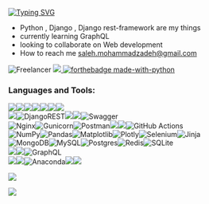 [![Typing SVG](https://readme-typing-svg.demolab.com?font=Fira+Code&pause=1000&width=435&lines=Hi%2C+Im+Saleh!;Backend+developer;Django+developer)](https://git.io/typing-svg)
- Python , Django , Django rest-framework are my things
- currently learning GraphQL
- looking to collaborate on Web development
- How to reach me saleh.mohammadzadeh@gmail.com

![Freelancer](https://img.shields.io/badge/Freelancer-29B2FE?style=for-the-badge&logo=Freelancer&logoColor=white)
<a href="https://salehmzh.ir/">
  ![](https://img.shields.io/website?down_message=salehmzh.ir&up_color=green&up_message=salehmzh.ir&url=https%3A%2F%2Fsalehmzh.ir%2F)
</a>
[![forthebadge made-with-python](http://ForTheBadge.com/images/badges/made-with-python.svg)](https://www.python.org/)
<h3 align="left">Languages and Tools:</h3>
<p align="left">

  ![](https://img.shields.io/badge/Python-FFD43B?style=for-the-badge&logo=python&logoColor=blue)![](https://img.shields.io/badge/C-00599C?style=for-the-badge&logo=c&logoColor=white)![](https://img.shields.io/badge/PHP-777BB4?style=for-the-badge&logo=php&logoColor=white)![](https://img.shields.io/badge/C%2B%2B-00599C?style=for-the-badge&logo=c%2B%2B&logoColor=white)![](https://img.shields.io/badge/HTML5-E34F26?style=for-the-badge&logo=html5&logoColor=white)![](https://img.shields.io/badge/CSS3-1572B6?style=for-the-badge&logo=css3&logoColor=white)![](https://img.shields.io/badge/Bootstrap-563D7C?style=for-the-badge&logo=bootstrap&logoColor=white)
  <br>
  ![](https://img.shields.io/badge/Django-092E20?style=for-the-badge&logo=django&logoColor=green)![DjangoREST](https://img.shields.io/badge/DJANGO-REST-ff1709?style=for-the-badge&logo=django&logoColor=white&color=ff1709&labelColor=gray)![](https://img.shields.io/badge/json-5E5C5C?style=for-the-badge&logo=json&logoColor=white)![](https://img.shields.io/badge/JWT-000000?style=for-the-badge&logo=JSON%20web%20tokens&logoColor=white)![Swagger](https://img.shields.io/badge/-Swagger-%23Clojure?style=for-the-badge&logo=swagger&logoColor=white)
  <br>
  ![Nginx](https://img.shields.io/badge/nginx-%23009639.svg?style=for-the-badge&logo=nginx&logoColor=white)![Gunicorn](https://img.shields.io/badge/gunicorn-%298729.svg?style=for-the-badge&logo=gunicorn&logoColor=white)![Postman](https://img.shields.io/badge/Postman-FF6C37?style=for-the-badge&logo=postman&logoColor=white)![](https://img.shields.io/badge/Docker-2CA5E0?style=for-the-badge&logo=docker&logoColor=white)![](https://img.shields.io/badge/Insomnia-5849be?style=for-the-badge&logo=Insomnia&logoColor=white)![GitHub Actions](https://img.shields.io/badge/github%20actions-%232671E5.svg?style=for-the-badge&logo=githubactions&logoColor=white)
  <br>
  ![NumPy](https://img.shields.io/badge/numpy-%23013243.svg?style=for-the-badge&logo=numpy&logoColor=white)![Pandas](https://img.shields.io/badge/pandas-%23150458.svg?style=for-the-badge&logo=pandas&logoColor=white)![Matplotlib](https://img.shields.io/badge/Matplotlib-%23ffffff.svg?style=for-the-badge&logo=Matplotlib&logoColor=black)![Plotly](https://img.shields.io/badge/Plotly-%233F4F75.svg?style=for-the-badge&logo=plotly&logoColor=white)![Selenium](https://img.shields.io/badge/-selenium-%43B02A?style=for-the-badge&logo=selenium&logoColor=white)![Jinja](https://img.shields.io/badge/jinja-white.svg?style=for-the-badge&logo=jinja&logoColor=black)
  <br>
  ![MongoDB](https://img.shields.io/badge/MongoDB-%234ea94b.svg?style=for-the-badge&logo=mongodb&logoColor=white)![MySQL](https://img.shields.io/badge/mysql-%2300f.svg?style=for-the-badge&logo=mysql&logoColor=white)![Postgres](https://img.shields.io/badge/postgres-%23316192.svg?style=for-the-badge&logo=postgresql&logoColor=white)![Redis](https://img.shields.io/badge/redis-%23DD0031.svg?style=for-the-badge&logo=redis&logoColor=white)![SQLite](https://img.shields.io/badge/sqlite-%2307405e.svg?style=for-the-badge&logo=sqlite&logoColor=white)
  <br>
  ![](https://img.shields.io/badge/GIT-E44C30?style=for-the-badge&logo=git&logoColor=white)![](https://img.shields.io/badge/Markdown-000000?style=for-the-badge&logo=markdown&logoColor=white)![GraphQL](https://img.shields.io/badge/-GraphQL-E10098?style=for-the-badge&logo=graphql&logoColor=white)
  <br>
  ![](https://img.shields.io/badge/VSCode-0078D4?style=for-the-badge&logo=visual%20studio%20code&logoColor=white)![](https://img.shields.io/badge/Notepad++-90E59A.svg?style=for-the-badge&logo=notepad%2B%2B&logoColor=black)![Anaconda](https://img.shields.io/badge/Anaconda-%2344A833.svg?style=for-the-badge&logo=anaconda&logoColor=white)![](https://img.shields.io/badge/Spyder%20Ide-FF0000?style=for-the-badge&logo=spyder%20ide&logoColor=white)![](https://img.shields.io/badge/Hyper-000000?style=for-the-badge&logo=hyper&logoColor=white)
</p>

![](https://github-profile-summary-cards.vercel.app/api/cards/profile-details?username=smz6990&theme=vue)

![](https://activity-graph.herokuapp.com/graph?username=smz6990&theme=minimal)
